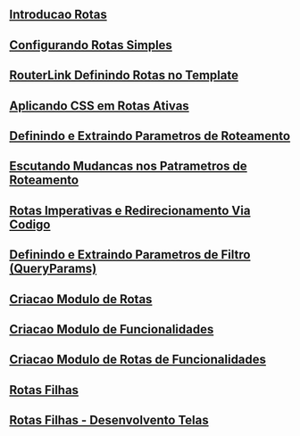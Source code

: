 ## [Introducao Rotas](01-rotas-introducao.md)
## [Configurando Rotas Simples](02-configurando-rotas-simples.md)
## [RouterLink Definindo Rotas no Template](03-RouterLink-definindo-rotas-no-template.md)
## [Aplicando CSS em Rotas Ativas](04-aplicando-CSS-em-rotas-ativas.md)
## [Definindo e Extraindo Parametros de Roteamento](05-definindo-e-extraindo-parametros-de-roteamento.md)
## [Escutando Mudancas nos Patrametros de Roteamento](06-Escutando-mudancas-nos-parametros-de-roteamento.md)
## [Rotas Imperativas e Redirecionamento Via Codigo](07-rotas-imperativas-redirecionamento-via-codigo.md)
## [Definindo e Extraindo Parametros de Filtro (QueryParams)](08-rotas-definindo-e-extraindo-parametros-url-query-params.md)
## [Criacao Modulo de Rotas](09-criacao-modulo-rotas.md)
## [Criacao Modulo de Funcionalidades](10-criacao-modulo-funcionalidades.md)
## [Criacao Modulo de Rotas de Funcionalidades](11-criacao-modulo-rotas-de-funcionalidade.md)
## [Rotas Filhas](12-rotas-filhas.md)
## [Rotas Filhas - Desenvolvento Telas](13-rotas-filhas-desenvolvendo-telas.md)
